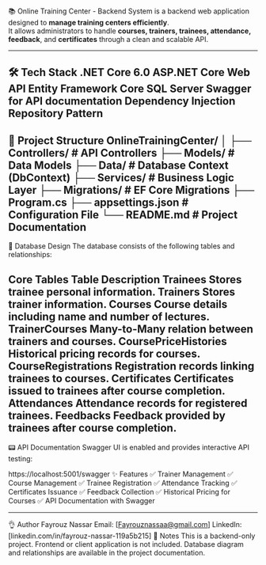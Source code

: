 📚 Online Training Center - Backend System
is a backend web application designed to **manage training centers efficiently**.  
It allows administrators to handle **courses, trainers, trainees, attendance, feedback**, and **certificates** through a clean and scalable API.

----------------------------------------------------

🛠️ Tech Stack
.NET Core 6.0
ASP.NET Core Web API
Entity Framework Core
SQL Server
Swagger for API documentation
Dependency Injection
Repository Pattern
------------------------------------------------------

📂 Project Structure
OnlineTrainingCenter/
│
├── Controllers/        # API Controllers
├── Models/             # Data Models
├── Data/               # Database Context (DbContext)
├── Services/           # Business Logic Layer
├── Migrations/         # EF Core Migrations
├── Program.cs
├── appsettings.json    # Configuration File
└── README.md           # Project Documentation
-----------------------------------------------------------------------

💄 Database Design
The database consists of the following tables and relationships:

Core Tables
Table	Description
Trainees	Stores trainee personal information.
Trainers	Stores trainer information.
Courses	Course details including name and number of lectures.
TrainerCourses	Many-to-Many relation between trainers and courses.
CoursePriceHistories	Historical pricing records for courses.
CourseRegistrations	Registration records linking trainees to courses.
Certificates	Certificates issued to trainees after course completion.
Attendances	Attendance records for registered trainees.
Feedbacks	Feedback provided by trainees after course completion.
------------------------------------------------------------------
📟 API Documentation
Swagger UI is enabled and provides interactive API testing:

https://localhost:5001/swagger
✨ Features
✅ Trainer Management
✅ Course Management
✅ Trainee Registration
✅ Attendance Tracking
✅ Certificates Issuance
✅ Feedback Collection
✅ Historical Pricing for Courses
✅ API Documentation with Swagger

----------------------------------------------------------------------

👌 Author
Fayrouz Nassar 
Email: [Fayrouznassaa@gmail.com]
LinkedIn: [linkedin.com/in/fayrouz-nassar-119a5b215]
📌 Notes
This is a backend-only project.
Frontend or client application is not included.
Database diagram and relationships are available in the project documentation.
